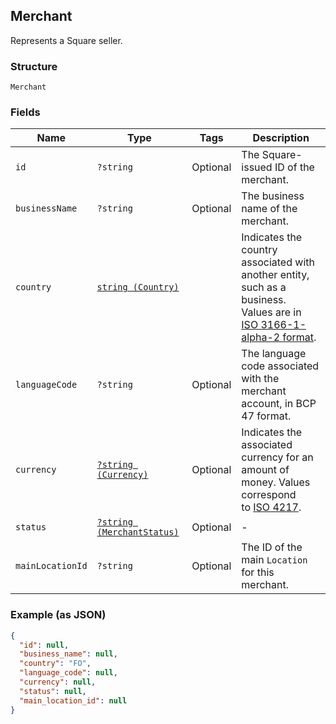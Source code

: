 ## Merchant

Represents a Square seller.

### Structure

`Merchant`

### Fields

| Name | Type | Tags | Description |
|  --- | --- | --- | --- |
| `id` | `?string` | Optional | The Square-issued ID of the merchant. |
| `businessName` | `?string` | Optional | The business name of the merchant. |
| `country` | [`string (Country)`](/doc/models/country.md) |  | Indicates the country associated with another entity, such as a business.<br>Values are in [ISO 3166-1-alpha-2 format](http://www.iso.org/iso/home/standards/country_codes.htm). |
| `languageCode` | `?string` | Optional | The language code associated with the merchant account, in BCP 47 format. |
| `currency` | [`?string (Currency)`](/doc/models/currency.md) | Optional | Indicates the associated currency for an amount of money. Values correspond<br>to [ISO 4217](https://wikipedia.org/wiki/ISO_4217). |
| `status` | [`?string (MerchantStatus)`](/doc/models/merchant-status.md) | Optional | -  |
| `mainLocationId` | `?string` | Optional | The ID of the main `Location` for this merchant. |

### Example (as JSON)

```json
{
  "id": null,
  "business_name": null,
  "country": "FO",
  "language_code": null,
  "currency": null,
  "status": null,
  "main_location_id": null
}
```

